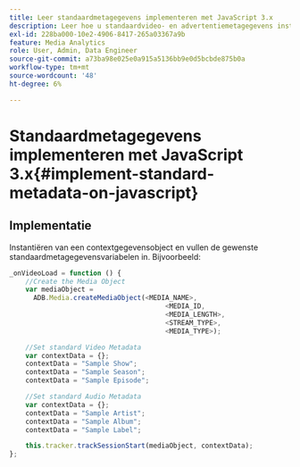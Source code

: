 ```yaml
---
title: Leer standaardmetagegevens implementeren met JavaScript 3.x
description: Leer hoe u standaardvideo- en advertentiemetagegevens instelt die moeten worden verzonden met trackingaanroepen in browser-apps (JS 3.x).
exl-id: 228ba000-10e2-4906-8417-265a03367a9b
feature: Media Analytics
role: User, Admin, Data Engineer
source-git-commit: a73ba98e025e0a915a5136bb9e0d5bcbde875b0a
workflow-type: tm+mt
source-wordcount: '48'
ht-degree: 6%

---
```


# Standaardmetagegevens implementeren met JavaScript 3.x{#implement-standard-metadata-on-javascript}

## Implementatie

Instantiëren van een contextgegevensobject en vullen de gewenste standaardmetagegevensvariabelen in. Bijvoorbeeld:

```js
_onVideoLoad = function () {
    //Create the Media Object
    var mediaObject =
      ADB.Media.createMediaObject(<MEDIA_NAME>,
                                       <MEDIA_ID,
                                       <MEDIA_LENGTH>,
                                       <STREAM_TYPE>,
                                       <MEDIA_TYPE>);

    //Set standard Video Metadata
    var contextData = {};
    contextData = "Sample Show";
    contextData = "Sample Season";
    contextData = "Sample Episode";

    //Set standard Audio Metadata
    var contextData = {};
    contextData = "Sample Artist";
    contextData = "Sample Album";
    contextData = "Sample Label";

    this.tracker.trackSessionStart(mediaObject, contextData);
};
```
